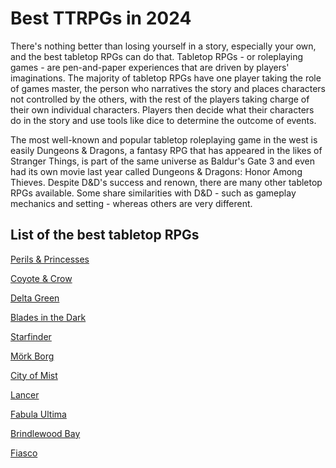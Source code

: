 # Best TTRPGs in 2024

There's nothing better than losing yourself in a story, especially your own, and the best tabletop RPGs can do that. Tabletop RPGs - or roleplaying games - are pen-and-paper experiences that are driven by players' imaginations. The majority of tabletop RPGs have one player taking the role of games master, the person who narratives the story and places characters not controlled by the others, with the rest of the players taking charge of their own individual characters. Players then decide what their characters do in the story and use tools like dice to determine the outcome of events.

The most well-known and popular tabletop roleplaying game in the west is easily Dungeons & Dragons, a fantasy RPG that has appeared in the likes of Stranger Things, is part of the same universe as Baldur's Gate 3 and even had its own movie last year called Dungeons & Dragons: Honor Among Thieves. Despite D&D's success and renown, there are many other tabletop RPGs available. Some share similarities with D&D - such as gameplay mechanics and setting - whereas others are very different.

## List of the best tabletop RPGs

[Perils &amp; Princesses](list_elements/perilsampprincesses.html)

[Coyote &amp; Crow](list_elements/coyoteampcrow.html)

[ Delta Green](list_elements/deltagreen.html)

[Blades in the Dark](list_elements/bladesinthedark.html)

[Starfinder](list_elements/starfinder.html)

[M&ouml;rk Borg ](list_elements/moumlrkborg.html)

[City of Mist](list_elements/cityofmist.html)

[Lancer](list_elements/lancer.html)

[Fabula Ultima](list_elements/fabulaultima.html)

[Brindlewood Bay](list_elements/brindlewoodbay.html)

[Fiasco](list_elements/fiasco.html)

